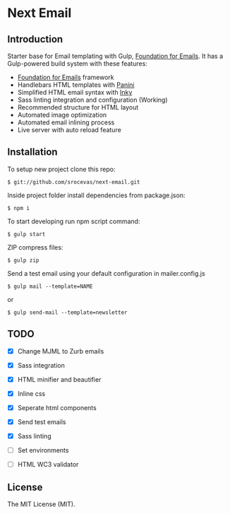 # Next Email

## Introduction

Starter base for Email templating with Gulp, [Foundation for Emails](https://foundation.zurb.com/emails.html). It has a Gulp-powered build system with these features:

- [Foundation for Emails](https://foundation.zurb.com/emails.html) framework
- Handlebars HTML templates with [Panini](http://github.com/zurb/panini)
- Simplified HTML email syntax with [Inky](http://github.com/zurb/inky)
- Sass linting integration and configuration (Working)
- Recommended structure for HTML layout
- Automated image optimization
- Automated email inlining process
- Live server with auto reload feature

## Installation

To setup new project clone this repo:

```
$ git://github.com/srocevas/next-email.git
```

Inside project folder install dependencies from package.json:

```
$ npm i
```

To start developing run npm script command:

```
$ gulp start
```

ZIP compress files:

```
$ gulp zip
```

Send a test email using your default configuration in mailer.config.js

```
$ gulp mail --template=NAME
```
or
```
$ gulp send-mail --template=newsletter
```


## TODO

- [X] Change MJML to Zurb emails
- [X] Sass integration
- [X] HTML minifier and beautifier
- [X] Inline css
- [X] Seperate html components
- [X] Send test emails
- [X] Sass linting
- [ ] Set environments
- [ ] HTML WC3 validator


## License

The MIT License (MIT).
